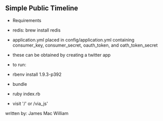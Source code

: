 Simple Public Timeline
---------------------------------------

- Requirements
- redis: brew install redis
- application.yml placed in config/application.yml containing consumer_key, consumer_secret, oauth_token,
  and oath_token_secret
- these can be obtained by creating a twitter app

- to run:
- rbenv install 1.9.3-p392
- bundle
- ruby index.rb

- visit '/' or /via_js'

written by: James Mac William
